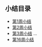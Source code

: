 ## 小结目录
- [第1周小结](../Study-Memo/51-Day1.md)
- [第2周小结](../Study-Memo/51-Day2.md)
- [第3周小结](../Study-Memo/51-Day3.md)
...
- [第16周小结](../Study-Memo/51-Day16.md)
